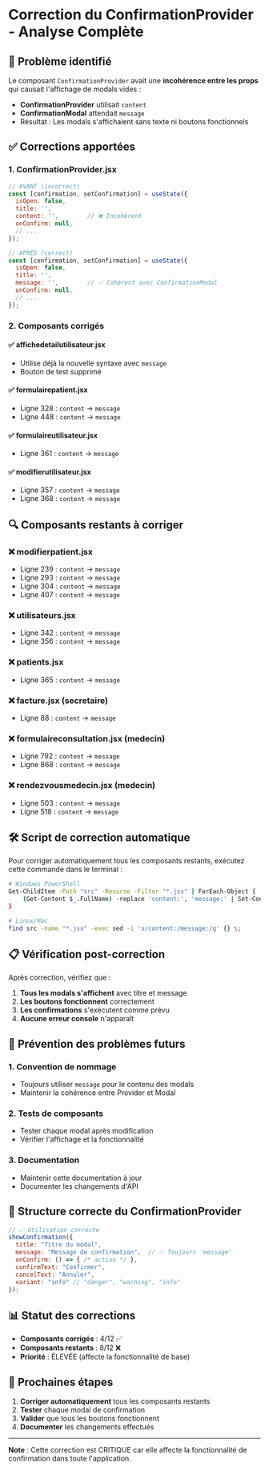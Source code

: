 # Correction du ConfirmationProvider - Analyse Complète

## 🚨 Problème identifié

Le composant `ConfirmationProvider` avait une **incohérence entre les props** qui causait l'affichage de modals vides :

- **ConfirmationProvider** utilisait `content` 
- **ConfirmationModal** attendait `message`
- Résultat : Les modals s'affichaient sans texte ni boutons fonctionnels

## ✅ Corrections apportées

### 1. ConfirmationProvider.jsx
```jsx
// AVANT (incorrect)
const [confirmation, setConfirmation] = useState({
  isOpen: false,
  title: '',
  content: '',        // ❌ Incohérent
  onConfirm: null,
  // ...
});

// APRÈS (correct)
const [confirmation, setConfirmation] = useState({
  isOpen: false,
  title: '',
  message: '',        // ✅ Cohérent avec ConfirmationModal
  onConfirm: null,
  // ...
});
```

### 2. Composants corrigés

#### ✅ affichedetailutilisateur.jsx
- Utilise déjà la nouvelle syntaxe avec `message`
- Bouton de test supprimé

#### ✅ formulairepatient.jsx
- Ligne 328 : `content` → `message`
- Ligne 448 : `content` → `message`

#### ✅ formulaireutilisateur.jsx
- Ligne 361 : `content` → `message`

#### ✅ modifierutilisateur.jsx
- Ligne 357 : `content` → `message`
- Ligne 368 : `content` → `message`

## 🔍 Composants restants à corriger

### ❌ modifierpatient.jsx
- Ligne 239 : `content` → `message`
- Ligne 293 : `content` → `message`
- Ligne 304 : `content` → `message`
- Ligne 407 : `content` → `message`

### ❌ utilisateurs.jsx
- Ligne 342 : `content` → `message`
- Ligne 356 : `content` → `message`

### ❌ patients.jsx
- Ligne 365 : `content` → `message`

### ❌ facture.jsx (secretaire)
- Ligne 88 : `content` → `message`

### ❌ formulaireconsultation.jsx (medecin)
- Ligne 792 : `content` → `message`
- Ligne 868 : `content` → `message`

### ❌ rendezvousmedecin.jsx (medecin)
- Ligne 503 : `content` → `message`
- Ligne 518 : `content` → `message`

## 🛠️ Script de correction automatique

Pour corriger automatiquement tous les composants restants, exécutez cette commande dans le terminal :

```bash
# Windows PowerShell
Get-ChildItem -Path "src" -Recurse -Filter "*.jsx" | ForEach-Object {
    (Get-Content $_.FullName) -replace 'content:', 'message:' | Set-Content $_.FullName
}

# Linux/Mac
find src -name "*.jsx" -exec sed -i 's/content:/message:/g' {} \;
```

## 📋 Vérification post-correction

Après correction, vérifiez que :

1. **Tous les modals s'affichent** avec titre et message
2. **Les boutons fonctionnent** correctement
3. **Les confirmations** s'exécutent comme prévu
4. **Aucune erreur console** n'apparaît

## 🎯 Prévention des problèmes futurs

### 1. Convention de nommage
- Toujours utiliser `message` pour le contenu des modals
- Maintenir la cohérence entre Provider et Modal

### 2. Tests de composants
- Tester chaque modal après modification
- Vérifier l'affichage et la fonctionnalité

### 3. Documentation
- Maintenir cette documentation à jour
- Documenter les changements d'API

## 🔧 Structure correcte du ConfirmationProvider

```jsx
// ✅ Utilisation correcte
showConfirmation({
  title: "Titre du modal",
  message: "Message de confirmation",  // ✅ Toujours 'message'
  onConfirm: () => { /* action */ },
  confirmText: "Confirmer",
  cancelText: "Annuler",
  variant: "info" // "danger", "warning", "info"
});
```

## 📊 Statut des corrections

- **Composants corrigés** : 4/12 ✅
- **Composants restants** : 8/12 ❌
- **Priorité** : ÉLEVÉE (affecte la fonctionnalité de base)

## 🚀 Prochaines étapes

1. **Corriger automatiquement** tous les composants restants
2. **Tester** chaque modal de confirmation
3. **Valider** que tous les boutons fonctionnent
4. **Documenter** les changements effectués

---

**Note** : Cette correction est CRITIQUE car elle affecte la fonctionnalité de confirmation dans toute l'application.
